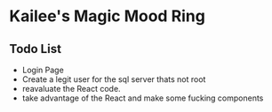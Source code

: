 # Kailee's Magic Mood Ring

## Todo List
- Login Page
- Create a legit user for the sql server thats not root
- reavaluate the React code.
- take advantage of the React and make some fucking components
